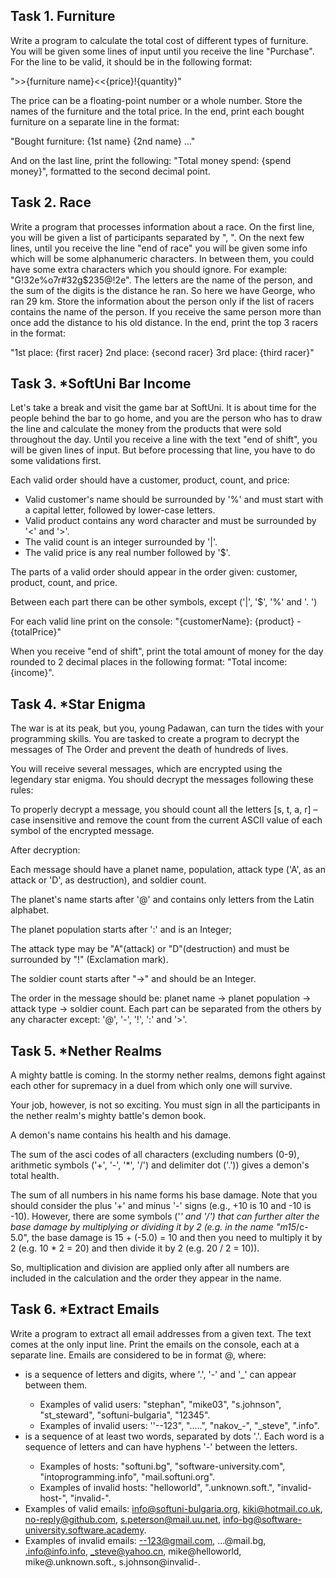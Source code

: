## Task 1. Furniture

Write a program to calculate the total cost of different types of furniture. You will be given some lines of input until you receive the line "Purchase". For the line to be valid, it should be in the following format:

">>{furniture name}<<{price}!{quantity}"

The price can be a floating-point number or a whole number. Store the names of the furniture and the total price. In the end, print each bought furniture on a separate line in the format:

"Bought furniture:
{1st name}
{2nd name}
…"

And on the last line, print the following: "Total money spend: {spend money}", formatted to the second decimal point.



## Task 2. Race

Write a program that processes information about a race. On the first line, you will be given a list of participants separated by ", ". On the next few lines, until you receive the line "end of race" you will be given some info which will be some alphanumeric characters. In between them, you could have some extra characters which you should ignore. For example: "G!32e%o7r#32g$235@!2e". The letters are the name of the person, and the sum of the digits is the distance he ran. So here we have George, who ran 29 km. Store the information about the person only if the list of racers contains the name of the person. If you receive the same person more than once add the distance to his old distance. In the end, print the top 3 racers in the format:

"1st place: {first racer}
2nd place: {second racer}
3rd place: {third racer}"



## Task 3. *SoftUni Bar Income

Let's take a break and visit the game bar at SoftUni. It is about time for the people behind the bar to go home, and you are the person who has to draw the line and calculate the money from the products that were sold throughout the day. Until you receive a line with the text "end of shift", you will be given lines of input. But before processing that line, you have to do some validations first.

Each valid order should have a customer, product, count, and price:
- Valid customer's name should be surrounded by '%' and must start with a capital letter, followed by lower-case letters.
- Valid product contains any word character and must be surrounded by '<' and '>'.
- The valid count is an integer surrounded by '|'.
- The valid price is any real number followed by '$'.

The parts of a valid order should appear in the order given: customer, product, count, and price.

Between each part there can be other symbols, except ('|', '$', '%' and '. ')

For each valid line print on the console: "{customerName}: {product} - {totalPrice}"

When you receive "end of shift", print the total amount of money for the day rounded to 2 decimal places in the following format: "Total income: {income}".



## Task 4. *Star Enigma

The war is at its peak, but you, young Padawan, can turn the tides with your programming skills. You are tasked to create a program to decrypt the messages of The Order and prevent the death of hundreds of lives.

You will receive several messages, which are encrypted using the legendary star enigma. You should decrypt the messages following these rules:

To properly decrypt a message, you should count all the letters [s, t, a, r] – case insensitive and remove the count from the current ASCII value of each symbol of the encrypted message.

After decryption:

Each message should have a planet name, population, attack type ('A', as an attack or 'D', as destruction), and soldier count.

The planet's name starts after '@' and contains only letters from the Latin alphabet.

The planet population starts after ':' and is an Integer;

The attack type may be "A"(attack) or "D"(destruction) and must be surrounded by "!" (Exclamation mark).

The soldier count starts after "->" and should be an Integer.

The order in the message should be: planet name -> planet population -> attack type -> soldier count. Each part can be separated from the others by any character except: '@', '-', '!', ':' and '>'.



## Task 5. *Nether Realms

A mighty battle is coming. In the stormy nether realms, demons fight against each other for supremacy in a duel from which only one will survive.

Your job, however, is not so exciting. You must sign in all the participants in the nether realm's mighty battle's demon book.

A demon's name contains his health and his damage.

The sum of the asci codes of all characters (excluding numbers (0-9), arithmetic symbols ('+', '-', '*', '/') and delimiter dot ('.')) gives a demon's total health.

The sum of all numbers in his name forms his base damage. Note that you should consider the plus '+' and minus '-' signs (e.g., +10 is 10 and -10 is -10). However, there are some symbols ('*' and '/') that can further alter the base damage by multiplying or dividing it by 2 (e.g. in the name "m15*/c-5.0", the base damage is 15 + (-5.0) = 10 and then you need to multiply it by 2 (e.g. 10 * 2 = 20) and then divide it by 2 (e.g. 20 / 2 = 10)).

So, multiplication and division are applied only after all numbers are included in the calculation and the order they appear in the name.



## Task 6. *Extract Emails

Write a program to extract all email addresses from a given text. The text comes at the only input line. Print the emails on the console, each at a separate line. Emails are considered to be in format <user>@<host>, where:
- <user> is a sequence of letters and digits, where '.', '-' and '_' can appear between them.
	- Examples of valid users: "stephan", "mike03", "s.johnson", "st_steward", "softuni-bulgaria", "12345".
	- Examples of invalid users: ''--123", ".....", "nakov_-", "_steve", ".info".
- <host> is a sequence of at least two words, separated by dots '.'. Each word is a sequence of letters and can have hyphens '-' between the letters.
	- Examples of hosts: "softuni.bg", "software-university.com", "intoprogramming.info", "mail.softuni.org".
	- Examples of invalid hosts: "helloworld", ".unknown.soft.", "invalid-host-", "invalid-".
- Examples of valid emails: info@softuni-bulgaria.org, kiki@hotmail.co.uk, no-reply@github.com, s.peterson@mail.uu.net, info-bg@software-university.software.academy.
- Examples of invalid emails: --123@gmail.com, …@mail.bg, .info@info.info, _steve@yahoo.cn, mike@helloworld, mike@.unknown.soft., s.johnson@invalid-.
